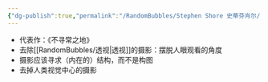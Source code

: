 ```yaml
---
{"dg-publish":true,"permalink":"/RandomBubbles/Stephen Shore 史蒂芬肖尔/"}
---
```


- 代表作：《不寻常之地》
- 去除[[RandomBubbles/透视\|透视]]的摄影：摆脱人眼观看的角度
- 摄影应该寻求（内在的）结构，而不是构图
- 去掉人类视觉中心的摄影